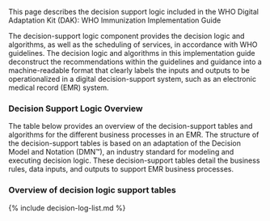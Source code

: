 This page describes the decision support logic included in the WHO Digital Adaptation Kit (DAK): WHO Immunization Implementation Guide

The decision-support logic component provides the decision logic and algorithms, as well as the scheduling of services, in accordance with WHO guidelines. The decision logic and algorithms in this implementation guide deconstruct the recommendations within the guidelines and guidance into a machine-readable format that clearly labels the inputs and outputs to be operationalized in a digital decision-support system, such as an electronic medical record (EMR) system.

### Decision Support Logic Overview
The table below provides an overview of the decision-support tables and algorithms for the different business processes in an EMR. The structure of the decision-support tables is based on an adaptation of the Decision Model and Notation (DMN™), an industry standard for modeling and executing decision logic. These decision-support tables detail the business rules, data inputs, and outputs to support EMR business processes.

### Overview of decision logic support tables

{% include decision-log-list.md %}
